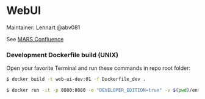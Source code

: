 # WebUI

Maintainer: Lennart @abv081

See [MARS Confluence](https://confluence.mars.haw-hamburg.de/display/WALK/WebUI)

### Development Dockerfile build (UNIX)
Open your favorite Terminal and run these commands in repo root folder:

```sh
$ docker build -t web-ui-dev:01 -f Dockerfile_dev .
```
```sh
$ docker run -it -p 8080:8080 -e "DEVELOPER_EDITION=true" -v $(pwd)/entrypoint.sh:/app/entrypoint.sh -v $(pwd):/app web-ui-dev:01
```